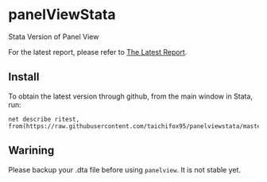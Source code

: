 # panelViewStata
Stata Version of Panel View

For the latest report, please refer to [The Latest Report][1].

[1]: /03report/7.14report.md

## Install

To obtain the latest version through github, from the main window in Stata, run:
```
net describe ritest, from(https://raw.githubusercontent.com/taichifox95/panelviewstata/master)
```

## Warining
Please backup your .dta file before using `panelview`. It is not stable yet.

